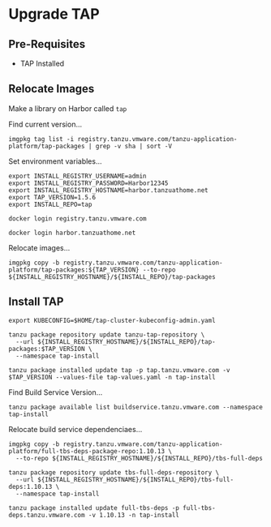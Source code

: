 # Upgrade TAP

## Pre-Requisites

- TAP Installed

## Relocate Images

Make a library on Harbor called `tap`

Find current version...
```shell
imgpkg tag list -i registry.tanzu.vmware.com/tanzu-application-platform/tap-packages | grep -v sha | sort -V
```

Set environment variables...

```shell
export INSTALL_REGISTRY_USERNAME=admin
export INSTALL_REGISTRY_PASSWORD=Harbor12345
export INSTALL_REGISTRY_HOSTNAME=harbor.tanzuathome.net
export TAP_VERSION=1.5.6
export INSTALL_REPO=tap
```

```shell
docker login registry.tanzu.vmware.com
```

```shell
docker login harbor.tanzuathome.net
```

Relocate images...
```shell
imgpkg copy -b registry.tanzu.vmware.com/tanzu-application-platform/tap-packages:${TAP_VERSION} --to-repo ${INSTALL_REGISTRY_HOSTNAME}/${INSTALL_REPO}/tap-packages
```

## Install TAP

```shell
export KUBECONFIG=$HOME/tap-cluster-kubeconfig-admin.yaml
```

```shell
tanzu package repository update tanzu-tap-repository \
  --url ${INSTALL_REGISTRY_HOSTNAME}/${INSTALL_REPO}/tap-packages:$TAP_VERSION \
  --namespace tap-install
```

```shell
tanzu package installed update tap -p tap.tanzu.vmware.com -v $TAP_VERSION --values-file tap-values.yaml -n tap-install
```

Find Build Service Version...
```shell
tanzu package available list buildservice.tanzu.vmware.com --namespace tap-install
```

Relocate build service dependenciaes...
```shell
imgpkg copy -b registry.tanzu.vmware.com/tanzu-application-platform/full-tbs-deps-package-repo:1.10.13 \
  --to-repo ${INSTALL_REGISTRY_HOSTNAME}/${INSTALL_REPO}/tbs-full-deps
```

```shell
tanzu package repository update tbs-full-deps-repository \
  --url ${INSTALL_REGISTRY_HOSTNAME}/${INSTALL_REPO}/tbs-full-deps:1.10.13 \
  --namespace tap-install
```

```shell
tanzu package installed update full-tbs-deps -p full-tbs-deps.tanzu.vmware.com -v 1.10.13 -n tap-install
```
